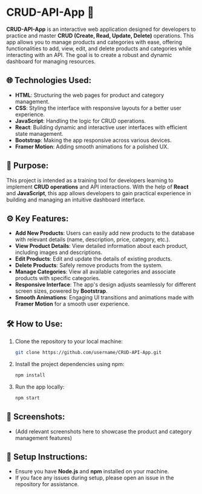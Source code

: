 
# CRUD-API-App 🚀

**CRUD-API-App** is an interactive web application designed for developers to practice and master **CRUD (Create, Read, Update, Delete)** operations. This app allows you to manage products and categories with ease, offering functionalities to add, view, edit, and delete products and categories while interacting with an API. The goal is to create a robust and dynamic dashboard for managing resources.

## 🌐 **Technologies Used:**
- **HTML**: Structuring the web pages for product and category management.
- **CSS**: Styling the interface with responsive layouts for a better user experience.
- **JavaScript**: Handling the logic for CRUD operations.
- **React**: Building dynamic and interactive user interfaces with efficient state management.
- **Bootstrap**: Making the app responsive across various devices.
- **Framer Motion**: Adding smooth animations for a polished UX.

## 🎯 **Purpose:**
This project is intended as a training tool for developers learning to implement **CRUD operations** and API interactions. With the help of **React** and **JavaScript**, this app allows developers to gain practical experience in building and managing an intuitive dashboard interface.

## ⚙️ **Key Features:**
- **Add New Products**: Users can easily add new products to the database with relevant details (name, description, price, category, etc.).
- **View Product Details**: View detailed information about each product, including images and descriptions.
- **Edit Products**: Edit and update the details of existing products.
- **Delete Products**: Safely remove products from the system.
- **Manage Categories**: View all available categories and associate products with specific categories.
- **Responsive Interface**: The app's design adjusts seamlessly for different screen sizes, powered by **Bootstrap**.
- **Smooth Animations**: Engaging UI transitions and animations made with **Framer Motion** for a smooth user experience.

## 🛠️ **How to Use:**
1. Clone the repository to your local machine:
   ```bash
   git clone https://github.com/username/CRUD-API-App.git
   ```
2. Install the project dependencies using npm:
   ```bash
   npm install
   ```
3. Run the app locally:
   ```bash
   npm start
   ```

## 📸 **Screenshots:**
- (Add relevant screenshots here to showcase the product and category management features)

## 🔧 **Setup Instructions:**
- Ensure you have **Node.js** and **npm** installed on your machine.
- If you face any issues during setup, please open an issue in the repository for assistance.

